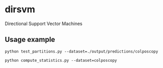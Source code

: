 # dirsvm
Directional Support Vector Machines

## Usage example
``python test_partitions.py --dataset=./output/predictions/colposcopy``

``python compute_statistics.py --dataset=colposcopy``
